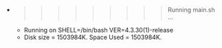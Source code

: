 * >>>>>>>>> Running main.sh ...
  * Running on SHELL=/bin/bash VER=4.3.30(1)-release
  * Disk size = 1503984K. Space Used = 1503984K.
